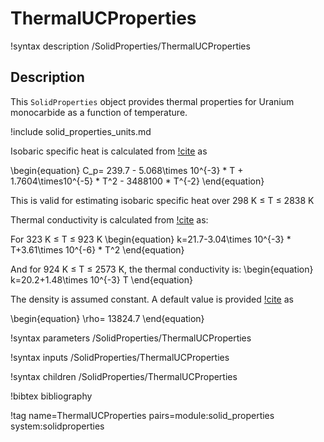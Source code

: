 # ThermalUCProperties

!syntax description /SolidProperties/ThermalUCProperties

## Description

This `SolidProperties` object provides thermal properties for Uranium monocarbide as a function of temperature.

!include solid_properties_units.md

Isobaric specific heat is calculated from [!cite](iaea) as

\begin{equation}
C_p= 239.7 - 5.068\times 10^{-3} * T + 1.7604\times10^{-5} * T^2 - 3488100 * T^{-2}
\end{equation}


This is valid for estimating isobaric specific heat over 298 K $\le$ T $\le$ 2838 K

Thermal conductivity is calculated from [!cite](Vasudevamurthy2022) as:

For 323 K $\le$ T $\le$ 923 K
\begin{equation}
k=21.7-3.04\times 10^{-3} * T+3.61\times 10^{-6} * T^2
\end{equation}

And for 924 K $\le$ T $\le$ 2573 K, the thermal conductivity is:
\begin{equation}
k=20.2+1.48\times 10^{-3} T
\end{equation}

The density is assumed constant.
A default value is provided [!cite](Vasudevamurthy2022) as

\begin{equation}
\rho= 13824.7
\end{equation}


!syntax parameters /SolidProperties/ThermalUCProperties

!syntax inputs /SolidProperties/ThermalUCProperties

!syntax children /SolidProperties/ThermalUCProperties

!bibtex bibliography

!tag name=ThermalUCProperties pairs=module:solid_properties system:solidproperties
